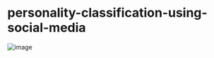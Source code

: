 # personality-classification-using-social-media
![image](https://user-images.githubusercontent.com/52188413/131234563-7f0f919a-8083-4dda-8821-a23750a77a4f.png)
